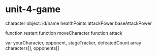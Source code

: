 # unit-4-game
character object:
    id/name
    healthPoints
    attackPower
    baseAttackPower

function restart
function moveCharacter
function attack

var yourCharacter, opponent, stageTracker, defeatedCount
array characters[], opponents[]

